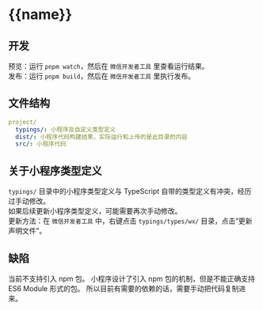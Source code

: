 # {{name}}

## 开发

预览：运行 `pnpm watch`，然后在 `微信开发者工具` 里查看运行结果。  
发布：运行 `pnpm build`，然后在 `微信开发者工具` 里执行发布。

## 文件结构

```yaml
project/
  typings/: 小程序及自定义类型定义
  dist/: 小程序代码构建结果，实际运行和上传的是此目录的内容
  src/: 小程序代码
```

## 关于小程序类型定义

`typings/` 目录中的小程序类型定义与 TypeScript 自带的类型定义有冲突，经历过手动修改。  
如果后续更新小程序类型定义，可能需要再次手动修改。  
更新方法：在 `微信开发者工具` 中，右键点击 `typings/types/wx/` 目录，点击“更新声明文件”。

## 缺陷

当前不支持引入 npm 包。
小程序设计了引入 npm 包的机制，但是不能正确支持 ES6 Module 形式的包。
所以目前有需要的依赖的话，需要手动把代码复制进来。
